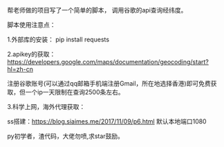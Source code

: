 帮老师做的项目写了一个简单的脚本，
调用谷歌的api查询经纬度。

脚本使用注意点：

1.外部库的安装：
pip install requests

2.apikey的获取：
https://developers.google.com/maps/documentation/geocoding/start?hl=zh-cn

注册谷歌账号(可以通过qq邮箱手机端注册Gmail，所在地选择香港)即可免费获取，但一个ip一天限制在查询2500条左右。

3.科学上网，海外代理获取：

ss搭建：https://blog.siaimes.me/2017/11/09/p6.html 默认本地端口1080

py初学者，渣代码，大佬勿喷,求star鼓励。
